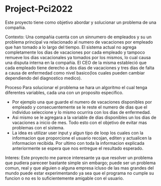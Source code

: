 # Project-Pci2022

Este proyecto tiene como objetivo abordar y solucionar un problema de una compañia. 

Contexto: 
Una compañia cuenta con un sinnumero de empleados y su  un problema principal va relacionado al numero de vacaciones por empleado que han tomado a lo largo del tiempo. El sistema actual no agrega completamente los dias de vacaciones por cada empleado y tampoco remueve los dias vacacionales ya tomados por los mismos, lo cual causa una disputa interna en la compañia. El CEO de la misma estableció que cada empleado tiene derecho a dos dias de vacaciones y tres dias de falta a causa de enfermedad como nivel basico(los cuales pueden cambiar dependiendo del diagnostico medico).

Proceso
Para solucionar el problema se hara un algoritmo el cual tenga diferentes variables, cada una con un proposito especifico. 
- Por ejemplo una que guarde el numero de vacaciones disponibles por empleado y consecuentemente se le reste el numero de dias que el individuo seleccione y lo mismo ocurrira con los dias de enfermedad. 
- Asi mismo se le agregara a la variable de dias disponibles un los dias de vacaciones a inicio de mes. Todo esto con el objetivo de evitar mas problemas con el sistema. 
- La idea es utilizar user input y algun tipo de loop los cuales con la informacion que proporcione el usuario recojan, editen y actualicen la informacion recibida. 
Por ultimo con toda la informacion explicada anteriormente se espera que nos entregue el resultado esperado. 

Interes:
Este proyecto me parece interesante ya que resolver un problema que pudiera pareceer bastante simple sin embargo; puede ser un problema comun, real y que alguien o alguna empresa icluso de las mas grandes del mundo puede estar experimentando ya sea que el programa no cumple su funcion o no es lo suficientemente amigable con el usuario.  
